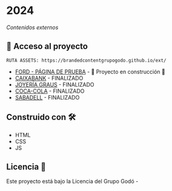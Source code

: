 # 2024 

_Contenidos externos_


## 📁 Acceso al proyecto 
```
RUTA ASSETS: https://brandedcontentgrupogodo.github.io/ext/
```

* [FORD - PÁGINA DE PRUEBA](https://brandedcontentgrupogodo.github.io/ext/ford/ford-pro-construccion-brl) - :construction: Proyecto en construcción :construction:
* [CAIXABANK](https://www.lavanguardia.com/vida/20240228/9529288/vida-isla-remota-mundo-caixabank-brl.html) - FINALIZADO
* [JOYERÍA GRAUS](https://www.lavanguardia.com/magazine/20240212/9518221/valor-comprometerse-joyeria-grau-brl.html) - FINALIZADO
* [COCA-COLA](https://www.lavanguardia.com/magazine/viajes/20240421/9595299/destinos-viaje-exoticos-vivir-experiencia-sabores-culturas-brl.html) - FINALIZADO
* [SABADELL](https://www.mundodeportivo.com/tenis/conde-godo/20240425/1002233907/godo-torneo-historico-barcelona-brl.html) - FINALIZADO

## Construido con 🛠️

* HTML
* CSS
* JS

## Licencia 📄

Este proyecto está bajo la Licencia del Grupo Godó - 
